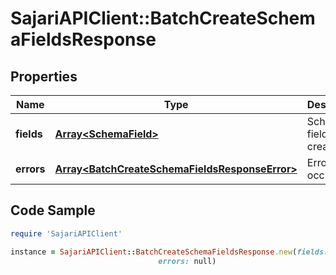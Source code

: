 # SajariAPIClient::BatchCreateSchemaFieldsResponse

## Properties

Name | Type | Description | Notes
------------ | ------------- | ------------- | -------------
**fields** | [**Array&lt;SchemaField&gt;**](SchemaField.md) | Schema fields created. | [optional] 
**errors** | [**Array&lt;BatchCreateSchemaFieldsResponseError&gt;**](BatchCreateSchemaFieldsResponseError.md) | Errors that occurred. | [optional] 

## Code Sample

```ruby
require 'SajariAPIClient'

instance = SajariAPIClient::BatchCreateSchemaFieldsResponse.new(fields: null,
                                 errors: null)
```



